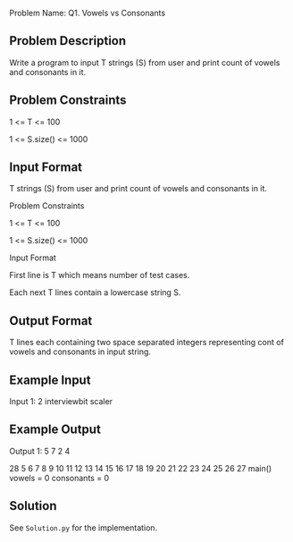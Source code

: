 Problem Name: Q1. Vowels vs Consonants

## Problem Description

Write a program to input T strings (S) from user and print count of vowels and consonants in it.

## Problem Constraints

1 <= T <= 100

1 <= S.size() <= 1000

## Input Format

T strings (S) from user and print count of vowels and consonants in it.

Problem Constraints

1 <= T <= 100

1 <= S.size() <= 1000

Input Format

First line is T which means number of test cases.

Each next T lines contain a lowercase string S.

## Output Format

T lines each containing two space separated integers representing cont of vowels and consonants in input string.

## Example Input

Input 1:
2
interviewbit
scaler

## Example Output

Output 1:
5 7
2 4

28
5
6
7
8
9
10
11
12
13
14
15
16
17
18
19
20
21
22
23
24
25
26
27
main()
vowels = 0
consonants = 0

## Solution

See `Solution.py` for the implementation.